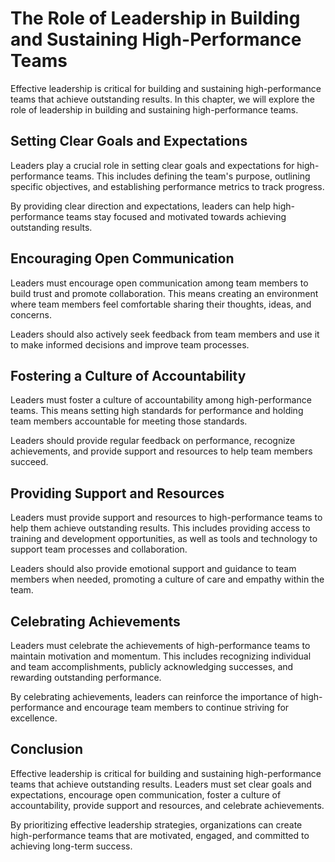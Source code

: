 The Role of Leadership in Building and Sustaining High-Performance Teams
===================================================================================================================

Effective leadership is critical for building and sustaining high-performance teams that achieve outstanding results. In this chapter, we will explore the role of leadership in building and sustaining high-performance teams.

Setting Clear Goals and Expectations
------------------------------------

Leaders play a crucial role in setting clear goals and expectations for high-performance teams. This includes defining the team's purpose, outlining specific objectives, and establishing performance metrics to track progress.

By providing clear direction and expectations, leaders can help high-performance teams stay focused and motivated towards achieving outstanding results.

Encouraging Open Communication
------------------------------

Leaders must encourage open communication among team members to build trust and promote collaboration. This means creating an environment where team members feel comfortable sharing their thoughts, ideas, and concerns.

Leaders should also actively seek feedback from team members and use it to make informed decisions and improve team processes.

Fostering a Culture of Accountability
-------------------------------------

Leaders must foster a culture of accountability among high-performance teams. This means setting high standards for performance and holding team members accountable for meeting those standards.

Leaders should provide regular feedback on performance, recognize achievements, and provide support and resources to help team members succeed.

Providing Support and Resources
-------------------------------

Leaders must provide support and resources to high-performance teams to help them achieve outstanding results. This includes providing access to training and development opportunities, as well as tools and technology to support team processes and collaboration.

Leaders should also provide emotional support and guidance to team members when needed, promoting a culture of care and empathy within the team.

Celebrating Achievements
------------------------

Leaders must celebrate the achievements of high-performance teams to maintain motivation and momentum. This includes recognizing individual and team accomplishments, publicly acknowledging successes, and rewarding outstanding performance.

By celebrating achievements, leaders can reinforce the importance of high-performance and encourage team members to continue striving for excellence.

Conclusion
----------

Effective leadership is critical for building and sustaining high-performance teams that achieve outstanding results. Leaders must set clear goals and expectations, encourage open communication, foster a culture of accountability, provide support and resources, and celebrate achievements.

By prioritizing effective leadership strategies, organizations can create high-performance teams that are motivated, engaged, and committed to achieving long-term success.
